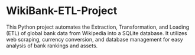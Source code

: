 # WikiBank-ETL-Project
This Python project automates the Extraction, Transformation, and Loading (ETL) of global bank data from Wikipedia into a SQLite database. It utilizes web scraping, currency conversion, and database management for easy analysis of bank rankings and assets.
